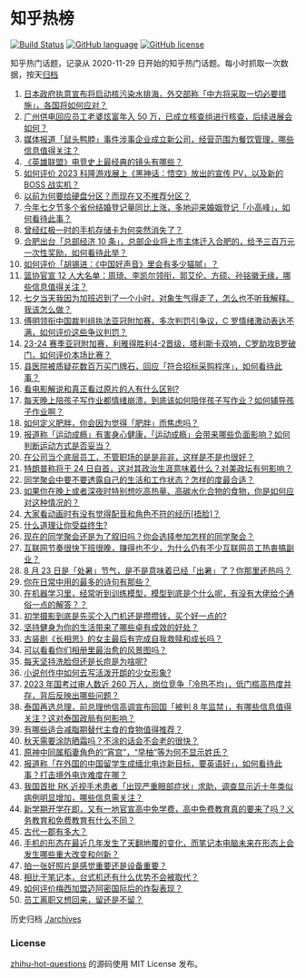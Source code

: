 # 知乎热榜
[![Build Status](https://github.com/ToWeLong/zhihu-hot-questions/workflows/CI/badge.svg)](https://github.com/ToWeLong/zhihu-hot-questions/actions)
[![GitHub language](https://img.shields.io/badge/language-golang-orange.svg)](https://golang.org/)
[![GitHub license](https://img.shields.io/github/license/ToWeLong/zhihu-hot-questions)](https://github.com/ToWeLong/zhihu-hot-questions/blob/main/LICENSE)

知乎热门话题，记录从 2020-11-29 日开始的知乎热门话题。每小时抓取一次数据，按天[归档](./archives)

<!-- BEGIN -->

1. [日本政府执意宣布将启动核污染水排海，外交部称「中方将采取一切必要措施」，各国将如何应对？](https://www.zhihu.com/question/618567434)
1. [广州供电回应员工老婆炫富年入 50 万，已成立核查组进行核查，后续进展会如何？](https://www.zhihu.com/question/618630453)
1. [媒体报道「鼠头鸭脖」事件涉事企业成立新公司，经营范围为餐饮管理，哪些信息值得关注？](https://www.zhihu.com/question/618547032)
1. [《英雄联盟》电竞史上最经典的镜头有哪些？](https://www.zhihu.com/question/617795969)
1. [如何评价 2023 科隆游戏展上《黑神话：悟空》放出的宣传 PV，以及新的 BOSS 战实机？](https://www.zhihu.com/question/618675967)
1. [以前为何要给硬盘分区？而现在又不推荐分区？](https://www.zhihu.com/question/616863479)
1. [今年七夕节多个省份结婚登记量同比上涨，多地迎来婚姻登记「小高峰」，如何看待此事？](https://www.zhihu.com/question/618700015)
1. [曾经红极一时的手机存储卡为何突然消失了？](https://www.zhihu.com/question/602483730)
1. [合肥出台「总部经济 10 条」，总部企业将上市主体迁入合肥的，给予三百万元一次性奖励，如何看待此举？](https://www.zhihu.com/question/618581204)
1. [如何评价「胡锡进：《中国好声音》里会有多少猫腻」？](https://www.zhihu.com/question/618350565)
1. [篮协官宣 12 人大名单：周琦、李凯尔领衔，郭艾伦、方硕、孙铭徽无缘，哪些信息值得关注？](https://www.zhihu.com/question/618639235)
1. [七夕当天我因为加班迟到了一个小时，对象生气得走了，怎么也不听我解释。我该怎么做？](https://www.zhihu.com/question/613869984)
1. [傅明领衔中国裁判组执法亚冠附加赛，多次判罚引争议，C 罗情绪激动表达不满，如何评价这些争议判罚？](https://www.zhihu.com/question/618697684)
1. [23-24 赛季亚冠附加赛，利雅得胜利4-2晋级，塔利斯卡双响，C罗助攻B罗破门，如何评价本场比赛？](https://www.zhihu.com/question/618596177)
1. [县医院被质疑花数百万买门牌石，回应「符合招标采购程序」，如何看待此事？](https://www.zhihu.com/question/617955571)
1. [看电影解说和真正看过原片的人有什么区别?](https://www.zhihu.com/question/610150087)
1. [每天晚上陪孩子写作业都情绪崩溃，到底该如何陪伴孩子写作业？如何辅导孩子作业啊？](https://www.zhihu.com/question/434121025)
1. [如何定义肥胖，你会因为觉得「肥胖」而焦虑吗？](https://www.zhihu.com/question/618537898)
1. [报道称「运动成瘾」有害身心健康，「运动成瘾」会带来哪些负面影响？如何判断运动方式是否妥当？](https://www.zhihu.com/question/617730633)
1. [在公司当个底层员工，不管职场的是是非非，这样是不是也很好？](https://www.zhihu.com/question/617788032)
1. [特朗普称将于 24 日自首，这对其政治生涯意味着什么？对美政坛有何影响？](https://www.zhihu.com/question/618525860)
1. [同学聚会中要不要透露自己的生活和工作状态？怎样的度最合适？](https://www.zhihu.com/question/618551769)
1. [如果你在晚上或者深夜时特别想吃高热量、高碳水化合物的食物，你是如何应对这种情况的？](https://www.zhihu.com/question/618568748)
1. [大家看动画时有没有觉得配音和角色不符的经历[捂脸]？](https://www.zhihu.com/question/618242445)
1. [什么道理让你受益终生?](https://www.zhihu.com/question/604851213)
1. [现在的同学聚会还是为了叙旧吗？你会选择参加怎样的同学聚会？](https://www.zhihu.com/question/618551528)
1. [互联网节奏很快下班很晚，赚得也不少，为什么仍有不少互联网员工热衷搞副业？](https://www.zhihu.com/question/617182454)
1. [8 月 23 日是「处暑」节气，是不是意味着已经「出暑」了？你那里还热吗？](https://www.zhihu.com/question/549540842)
1. [你在日常中用的最多的诗句有那些？](https://www.zhihu.com/question/618573179)
1. [在机器学习里，经常听到训练模型，模型到底是个什么呢，有没有大佬给个通俗一点的解答？？](https://www.zhihu.com/question/270562234)
1. [初学摄影到底是先买个入门机还是攒攒钱，买个好一点的?](https://www.zhihu.com/question/617723905)
1. [坚持健身为你的生活带来了哪些卓有成效的好处？](https://www.zhihu.com/question/618367371)
1. [古装剧《长相思》的女主最后有完成自我救赎和成长吗？](https://www.zhihu.com/question/618126193)
1. [可以看看你们相册里最治愈的风景图吗？](https://www.zhihu.com/question/618153820)
1. [每天坚持洗脸但还是长痘是为啥呢?](https://www.zhihu.com/question/610454065)
1. [小说创作中如何去写活泼开朗的少女形象?](https://www.zhihu.com/question/618405393)
1. [2023 年国考过审人数近 260 万人，岗位竞争「冷热不均」，低门槛高热度并存，背后反映出哪些问题？](https://www.zhihu.com/question/618531766)
1. [泰国再选总理，前总理他信高调宣布回国「被判 8 年监禁」，有哪些信息值得关注？这对泰国政局有何影响？](https://www.zhihu.com/question/618537432)
1. [有哪些适合减脂期替代主食的食物值得推荐？](https://www.zhihu.com/question/614546684)
1. [秋天需要涂防晒霜吗？不涂的话会不会老的很快？](https://www.zhihu.com/question/615983258)
1. [原神中同属稻妻角色的“宵宫”，“早柚”等为何不显示姓氏？](https://www.zhihu.com/question/618377222)
1. [报道称「在外国的中国留学生成缅北电诈新目标，要英语好」，如何看待此事？打击境外电诈难度在哪？](https://www.zhihu.com/question/618706026)
1. [我国首批 RK 近视手术患者「出现严重眼部症状」求助，调查显示近十年类似病例明显增加，哪些信息需关注？](https://www.zhihu.com/question/618710910)
1. [新学期开学在即，又有一地官宣高中免学费，高中免费教育真的要来了吗？义务教育和免费教育有什么不同？](https://www.zhihu.com/question/618699796)
1. [古代一郡有多大？](https://www.zhihu.com/question/392085981)
1. [手机的形态在最近几年发生了天翻地覆的变化，而笔记本电脑未来在形态上会发生哪些重大改变和创新？](https://www.zhihu.com/question/617632633)
1. [拍一张好照片是感觉重要还是设备重要？](https://www.zhihu.com/question/617305387)
1. [相比于笔记本，台式机还有什么优势不会被取代？](https://www.zhihu.com/question/617714843)
1. [如何评价梅西加盟迈阿密国际后的炸裂表现？](https://www.zhihu.com/question/617557531)
1. [员工离职又想回来，留还是不留？](https://www.zhihu.com/question/617074701)

<!-- END -->

历史归档 [./archives](./archives)


### License
[zhihu-hot-questions](https://github.com/towelong/zhihu-hot-questions) 的源码使用 MIT License 发布。